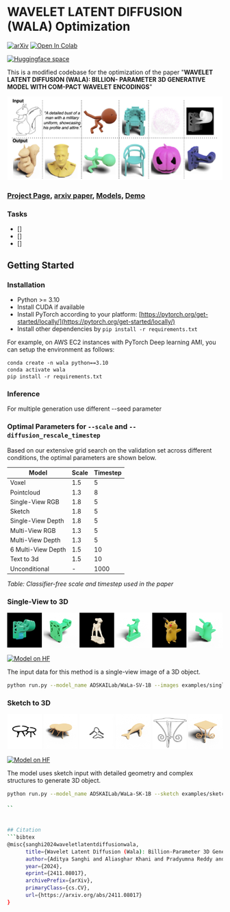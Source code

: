 
# WAVELET LATENT DIFFUSION (WALA) Optimization
[![arXiv](https://img.shields.io/badge/arXiv-2401.11067-b31b1b.svg)](https://arxiv.org/pdf/2411.08017) [![Open In Colab](https://colab.research.google.com/assets/colab-badge.svg)](https://colab.research.google.com/drive/1W5zPXw9xWNpLTlU5rnq7g3jtIA2BX6aC?usp=sharing)

[![Huggingface space](https://img.shields.io/badge/🤗-Huggingface-yello.svg)](https://huggingface.co/models?search=ADSKAILab/WaLa)

This is a modified codebase for the optimization of the paper "**WAVELET LATENT DIFFUSION (WALA): BILLION-
PARAMETER 3D GENERATIVE MODEL WITH COM-PACT WAVELET ENCODINGS**"

![Teaser Image](figures/teaser.png)

### [Project Page](https://autodeskailab.github.io/WaLaProject), [arxiv paper](https://arxiv.org/abs/2411.08017), [Models](https://huggingface.co/models?search=ADSKAILab/WaLa), [Demo](https://colab.research.google.com/drive/1W5zPXw9xWNpLTlU5rnq7g3jtIA2BX6aC?usp=sharing)

### Tasks
- [] 
- [] 
- []



## Getting Started

### Installation
- Python >= 3.10
- Install CUDA if available
- Install PyTorch according to your platform: [https://pytorch.org/get-started/locally/](https://pytorch.org/get-started/locally/)
- Install other dependencies by `pip install -r requirements.txt`

For example, on AWS EC2 instances with PyTorch Deep learning AMI, you can setup the environment as follows:
```
conda create -n wala python==3.10
conda activate wala
pip install -r requirements.txt
```

### Inference

For multiple generation use different --seed parameter

### Optimal Parameters for `--scale` and `--diffusion_rescale_timestep`

Based on our extensive grid search on the validation set across different conditions, the optimal parameters are shown below.

| Model              | Scale | Timestep |
|--------------------|-------|----------|
| Voxel              | 1.5   | 5        |
| Pointcloud         | 1.3   | 8        |
| Single-View RGB    | 1.8   | 5        |
| Sketch             | 1.8   | 5        |
| Single-View Depth  | 1.8   | 5        |
| Multi-View RGB     | 1.3   | 5        |
| Multi-View Depth   | 1.3   | 5        |
| 6 Multi-View Depth | 1.5   | 10       |
| Text to 3d         | 1.5   | 10       |
| Unconditional      | -     | 1000     |

*Table: Classifier-free scale and timestep used in the paper*

### Single-View to 3D

<div align="center">
  <!-- Row 1: Images -->
  <img src="figures/00987286_924241abfacd42962ff68e66_trimesh_000_image.png" width="16%" alt="Image 1">
  <img src="figures/00987286_924241abfacd42962ff68e66_trimesh_000_pred.gif" width="16%" alt="Image 2">
  <img src="figures/fadee469e8884b25a3ca460760a16999_image.png" width="16%" alt="Image 2">
  <img src="figures/fadee469e8884b25a3ca460760a16999_pred.gif" width="16%" alt="Image 2">
  <img src="figures/fefde7c55f7f4df39feeb39f024e1e75_image.png" width="16%" alt="Image 3">
  <img src="figures/fefde7c55f7f4df39feeb39f024e1e75_pred.gif" width="16%" alt="Image 3">
</div>

[![Model on HF](https://huggingface.co/datasets/huggingface/badges/resolve/main/model-on-hf-sm.svg)](https://huggingface.co/ADSKAILab/WaLa-SV-1B)

The input data for this method is a single-view image of a 3D object.

```sh
python run.py --model_name ADSKAILab/WaLa-SV-1B --images examples/single_view/table.png --output_dir examples --output_format obj --scale 1.8 --diffusion_rescale_timestep 5

```

### Sketch to 3D

<div align="center">
  <!-- Row 1: Images -->
  <img src="figures/fc8607ad-b4b7-40ae-b33d-18f8a0896c50_image.png" width="16%" alt="Image 1">
  <img src="figures/fc8607ad-b4b7-40ae-b33d-18f8a0896c50_pred.gif" width="16%" alt="Image 2">
  <img src="figures/whale_021_image.png" width="16%" alt="Image 2">
  <img src="figures/whale_021_pred.gif" width="16%" alt="Image 2">
  <img src="figures/fd79c30bf108dced1b17743c18fb63dc_image.png" width="16%" alt="Image 3">
  <img src="figures/fd79c30bf108dced1b17743c18fb63dc_pred.gif" width="16%" alt="Image 3">
</div>


[![Model on HF](https://huggingface.co/datasets/huggingface/badges/resolve/main/model-on-hf-sm.svg)](https://huggingface.co/ADSKAILab/WaLa-SK-1B)

The model uses sketch input with detailed geometry and complex structures to generate 3D object.

```sh
python run.py --model_name ADSKAILab/WaLa-SK-1B --sketch examples/sketch/tree.png --output_dir examples --output_format obj --scale 1.8 --diffusion_rescale_timestep 5

``


## Citation
```bibtex
@misc{sanghi2024waveletlatentdiffusionwala,
      title={Wavelet Latent Diffusion (Wala): Billion-Parameter 3D Generative Model with Compact Wavelet Encodings}, 
      author={Aditya Sanghi and Aliasghar Khani and Pradyumna Reddy and Arianna Rampini and Derek Cheung and Kamal Rahimi Malekshan and Kanika Madan and Hooman Shayani},
      year={2024},
      eprint={2411.08017},
      archivePrefix={arXiv},
      primaryClass={cs.CV},
      url={https://arxiv.org/abs/2411.08017}
}

